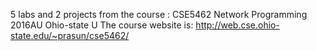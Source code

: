 5 labs and 2 projects from the course : CSE5462 Network Programming 2016AU Ohio-state U
The course website is: http://web.cse.ohio-state.edu/~prasun/cse5462/
